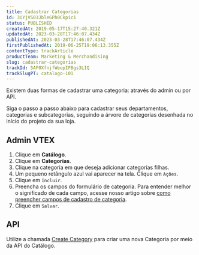 ```yaml
---
title: Cadastrar Categorias
id: 3UYjVS03JbleGPh0Ckpic1
status: PUBLISHED
createdAt: 2019-05-17T15:27:40.321Z
updatedAt: 2023-03-28T17:46:07.434Z
publishedAt: 2023-03-28T17:46:07.434Z
firstPublishedAt: 2019-06-25T19:06:13.355Z
contentType: trackArticle
productTeam: Marketing & Merchandising
slug: cadastrar-categorias
trackId: 5AF0XfnjfWeopIFBgs3LIQ
trackSlugPT: catalogo-101
---
```


Existem duas formas de cadastrar uma categoria: através do admin ou por API. 

Siga o passo a passo abaixo para cadastrar seus departamentos, categorias e subcategorias, seguindo a árvore de categorias desenhada no início do projeto da sua loja.

## Admin VTEX

1. Clique em **Catálogo**.
2. Clique em **Categorias**.
3. Clique na categoria em que deseja adicionar categorias filhas.
4. Um pequeno retângulo azul vai aparecer na tela. Clique em `Ações`.
5. Clique em `Incluir`.
6. Preencha os campos do formulário de categoria. Para entender melhor o significado de cada campo, acesse nosso artigo sobre [como preencher campos de cadastro de categoria](https://help.vtex.com/pt/tutorial/campos-de-cadastro-de-categoria--5Z7RrvW41yumyQCmk2iqoG). 
7. Clique em `Salvar`.

## API

Utilize a chamada [Create Category](https://developers.vtex.com/reference/catalog-api-category#catalog-api-post-category) para criar uma nova Categoria por meio da API do Catálogo.
